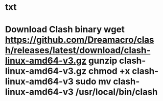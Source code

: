 # txt
# Download Clash binary wget https://github.com/Dreamacro/clash/releases/latest/download/clash-linux-amd64-v3.gz gunzip clash-linux-amd64-v3.gz chmod +x clash-linux-amd64-v3 sudo mv clash-linux-amd64-v3 /usr/local/bin/clash
